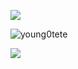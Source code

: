 <p><img align="center" src=https://github-readme-stats.vercel.app/api?username=young0tete&show_icons=true&theme=dark/></p>
<p><img align="center" src="https://github-readme-stats.vercel.app/api/top-langs?username=young0tete&show_icons=true&locale=en&layout=compact" alt="young0tete" /></p>
<p><img align="center" src="http://mazassumnida.wtf/api/generate_badge?boj=young0tete" /></p>

<!--
**young0tete/young0tete** is a ✨ _special_ ✨ repository because its `README.md` (this file) appears on your GitHub profile.

Here are some ideas to get you started:

- 🔭 I’m currently working on ...
- 🌱 I’m currently learning ...
- 👯 I’m looking to collaborate on ...
- 🤔 I’m looking for help with ...
- 💬 Ask me about ...
- 📫 How to reach me: ...
- 😄 Pronouns: ...
- ⚡ Fun fact: ...
-->
